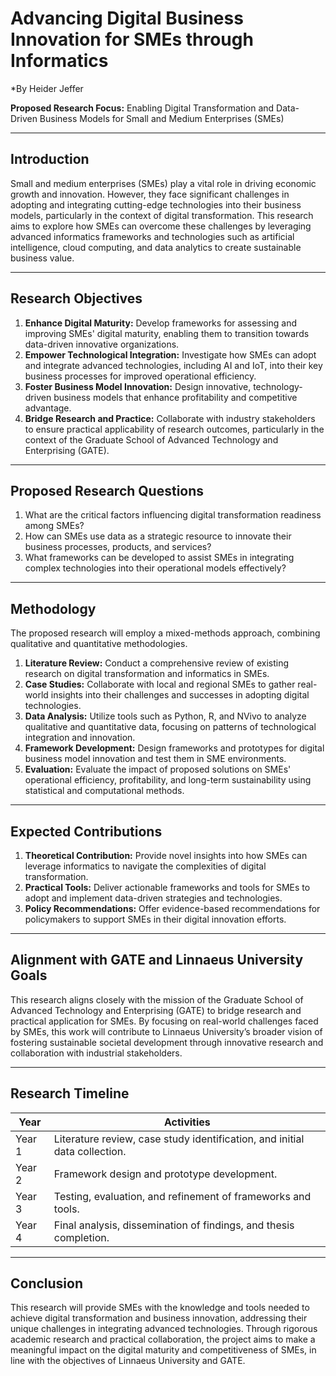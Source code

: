 # Advancing Digital Business Innovation for SMEs through Informatics

*By Heider Jeffer  

**Proposed Research Focus:** Enabling Digital Transformation and Data-Driven Business Models for Small and Medium Enterprises (SMEs)  

---

## Introduction

Small and medium enterprises (SMEs) play a vital role in driving economic growth and innovation. However, they face significant challenges in adopting and integrating cutting-edge technologies into their business models, particularly in the context of digital transformation. This research aims to explore how SMEs can overcome these challenges by leveraging advanced informatics frameworks and technologies such as artificial intelligence, cloud computing, and data analytics to create sustainable business value.  

---

## Research Objectives

1. **Enhance Digital Maturity:** Develop frameworks for assessing and improving SMEs' digital maturity, enabling them to transition towards data-driven innovative organizations.  
2. **Empower Technological Integration:** Investigate how SMEs can adopt and integrate advanced technologies, including AI and IoT, into their key business processes for improved operational efficiency.  
3. **Foster Business Model Innovation:** Design innovative, technology-driven business models that enhance profitability and competitive advantage.  
4. **Bridge Research and Practice:** Collaborate with industry stakeholders to ensure practical applicability of research outcomes, particularly in the context of the Graduate School of Advanced Technology and Enterprising (GATE).  

---

## Proposed Research Questions

1. What are the critical factors influencing digital transformation readiness among SMEs?  
2. How can SMEs use data as a strategic resource to innovate their business processes, products, and services?  
3. What frameworks can be developed to assist SMEs in integrating complex technologies into their operational models effectively?  

---

## Methodology

The proposed research will employ a mixed-methods approach, combining qualitative and quantitative methodologies.  

1. **Literature Review:** Conduct a comprehensive review of existing research on digital transformation and informatics in SMEs.  
2. **Case Studies:** Collaborate with local and regional SMEs to gather real-world insights into their challenges and successes in adopting digital technologies.  
3. **Data Analysis:** Utilize tools such as Python, R, and NVivo to analyze qualitative and quantitative data, focusing on patterns of technological integration and innovation.  
4. **Framework Development:** Design frameworks and prototypes for digital business model innovation and test them in SME environments.  
5. **Evaluation:** Evaluate the impact of proposed solutions on SMEs' operational efficiency, profitability, and long-term sustainability using statistical and computational methods.  

---

## Expected Contributions

1. **Theoretical Contribution:** Provide novel insights into how SMEs can leverage informatics to navigate the complexities of digital transformation.  
2. **Practical Tools:** Deliver actionable frameworks and tools for SMEs to adopt and implement data-driven strategies and technologies.  
3. **Policy Recommendations:** Offer evidence-based recommendations for policymakers to support SMEs in their digital innovation efforts.  

---

## Alignment with GATE and Linnaeus University Goals

This research aligns closely with the mission of the Graduate School of Advanced Technology and Enterprising (GATE) to bridge research and practical application for SMEs. By focusing on real-world challenges faced by SMEs, this work will contribute to Linnaeus University’s broader vision of fostering sustainable societal development through innovative research and collaboration with industrial stakeholders.  

---

## Research Timeline

| **Year** | **Activities** |  
|----------|----------------|  
| Year 1   | Literature review, case study identification, and initial data collection. |  
| Year 2   | Framework design and prototype development. |  
| Year 3   | Testing, evaluation, and refinement of frameworks and tools. |  
| Year 4   | Final analysis, dissemination of findings, and thesis completion. |  

---

## Conclusion

This research will provide SMEs with the knowledge and tools needed to achieve digital transformation and business innovation, addressing their unique challenges in integrating advanced technologies. Through rigorous academic research and practical collaboration, the project aims to make a meaningful impact on the digital maturity and competitiveness of SMEs, in line with the objectives of Linnaeus University and GATE.  
```
